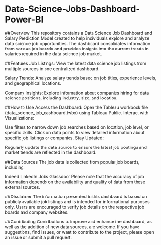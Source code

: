 # Data-Science-Jobs-Dashboard-Power-BI
##Overview
This repository contains a Data Science Job Dashboard and Salary Prediction Model created to help individuals explore and analyze data science job opportunities. The dashboard consolidates information from various job boards and provides insights into the current trends in salaries required in the data science job market.

##Features
Job Listings: View the latest data science job listings from multiple sources in one centralized dashboard.

Salary Trends: Analyze salary trends based on job titles, experience levels, and geographical locations.

Company Insights: Explore information about companies hiring for data science positions, including industry, size, and location.

##How to Use
Access the Dashboard:
Open the Tableau workbook file (data_science_job_dashboard.twbx) using Tableau Public. Interact with Visualizations:

Use filters to narrow down job searches based on location, job level, or specific skills. Click on data points to view detailed information about specific job listings or companies. Stay Updated:

Regularly update the data source to ensure the latest job postings and market trends are reflected in the dashboard.

##Data Sources
The job data is collected from popular job boards, including:

Indeed LinkedIn Jobs Glassdoor Please note that the accuracy of job information depends on the availability and quality of data from these external sources.

##Disclaimer
The information presented in this dashboard is based on publicly available job listings and is intended for informational purposes only. Users are encouraged to verify job details on the respective job boards and company websites.

##Contributing
Contributions to improve and enhance the dashboard, as well as the addition of new data sources, are welcome. If you have suggestions, find issues, or want to contribute to the project, please open an issue or submit a pull request.
